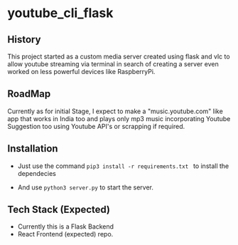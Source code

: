 # youtube_cli_flask

## History
<p> This project started as a custom media server created using flask and vlc to allow youtube streaming via terminal in search of creating a server even worked on less powerful devices like RaspberryPi.</p>

## RoadMap
<p>Currently as for initial Stage, I expect to make a "music.youtube.com" like app that works in India too and plays only mp3 music incorporating Youtube Suggestion too using Youtube API's or scrapping if required. </p>

## Installation
* Just use the command `pip3 install -r requirements.txt ` to install the dependecies

* And use ` python3 server.py ` to start the server.

## Tech Stack (Expected)
* Currently this is a Flask Backend
* React Frontend (expected) repo.
